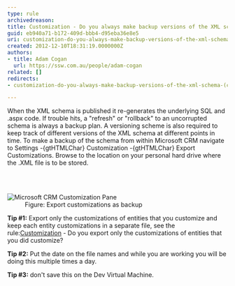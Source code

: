 ```yaml
---
type: rule
archivedreason: 
title: Customization - Do you always make backup versions of the XML schema? (CRM 4 only)
guid: eb940a71-b172-409d-bbb4-d95eba36e8e5
uri: customization-do-you-always-make-backup-versions-of-the-xml-schema-crm-4-only
created: 2012-12-10T18:31:19.0000000Z
authors:
- title: Adam Cogan
  url: https://ssw.com.au/people/adam-cogan
related: []
redirects:
- customization-do-you-always-make-backup-versions-of-the-xml-schema-(crm-4-only)

---
```



<p>When the XML schema is published it re-generates the underlying SQL and .aspx code. If trouble hits, a &quot;refresh&quot; or &quot;rollback&quot; to an uncorrupted schema is always a backup plan. A versioning scheme is also required to keep track of different versions of the XML schema at different points in time. To make a backup of the schema from within Microsoft CRM navigate to Settings -{gtHTMLChar} Customization -{gtHTMLChar} Export Customizations. Browse to the location on your personal hard drive where the .XML file is to be stored. </p>
<br><excerpt class='endintro'></excerpt><br>
<dl class="image"><dt><img alt="Microsoft CRM Customization Pane" src="/SoftwareDevelopment/RulesToBetterCRMForDevelopers/PublishingImages/CRM_CustomizationPane.jpg" /></dt>
<dd>Figure&#58; Export customizations as backup </dd></dl>
<p><strong>Tip #1&#58;</strong> Export only the customizations of entities that you customize and keep each entity customizations in a separate file, see the rule&#58;<a href="/SoftwareDevelopment/RulesToBetterCRMForDevelopers/Pages/Only-export-the-customizations-and-related-ones-that-you-have-made.aspx">Customization</a><span></span><span> - Do you export only the customizations of entities that you did customize?</span></p>
<p><strong>Tip #2&#58;</strong> Put the date on the file names and while you are working you will be doing this multiple times a day. </p>
<p><strong>Tip #3&#58;</strong> don't save this on the Dev Virtual Machine. </p>


